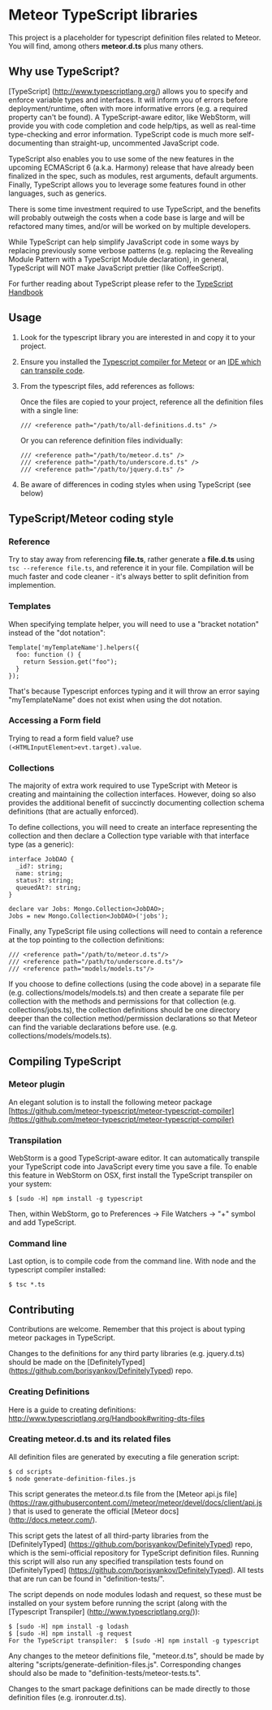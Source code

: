 # Meteor TypeScript libraries

This project is a placeholder for typescript definition files related to Meteor.
 You will find, among others **meteor.d.ts** plus many others.

## Why use TypeScript?
[TypeScript] (http://www.typescriptlang.org/) allows you to specify and enforce variable types and interfaces.  It will inform you of errors before deployment/runtime, 
often with more informative errors (e.g. a required property can't be found).  A TypeScript-aware editor, like WebStorm, will provide you with code completion and 
code help/tips, as well as real-time type-checking and error information.  TypeScript code is much more self-documenting than straight-up, uncommented JavaScript code.

TypeScript also enables you to use some of the new features in the upcoming ECMAScript 6 (a.k.a. Harmony) release that have already been finalized in the spec, such as modules, 
rest arguments, default arguments.  Finally, TypeScript allows you to leverage some features found in other languages, such as generics.

There is some time investment required to use TypeScript, and the benefits will probably outweigh the costs when a code base is large and will be refactored
many times, and/or will be worked on by multiple developers.

While TypeScript can help simplify JavaScript code in some ways by replacing previously some verbose patterns (e.g. replacing the Revealing Module Pattern with 
a TypeScript Module declaration), in general, TypeScript will NOT make JavaScript prettier (like CoffeeScript).

For further reading about TypeScript please refer to the [TypeScript Handbook](http://www.typescriptlang.org/Handbook)


## Usage

1. Look for the typescript library you are interested in and copy it to your project.
2. Ensure you installed the [Typescript compiler for Meteor](https://github.com/meteor-typescript/meteor-typescript-compiler) or an [IDE which can transpile code](#transpilation).
3. From the typescript files, add references as follows:

   Once the files are copied to your project, reference all the definition files with a single line:

    ```
    /// <reference path="/path/to/all-definitions.d.ts" />
    ```
    
   Or you can reference definition files individually:
   
    ```
    /// <reference path="/path/to/meteor.d.ts" />
    /// <reference path="/path/to/underscore.d.ts" />
    /// <reference path="/path/to/jquery.d.ts" />
    ```
4. Be aware of differences in coding styles when using TypeScript (see below)


##  TypeScript/Meteor coding style

### Reference

Try to stay away from referencing **file.ts**, rather generate a **file.d.ts** using `tsc --reference file.ts`, and reference it in your file. Compilation will be much faster and code cleaner - it's always better to split definition from implemention.

### Templates

When specifying template helper, you will need to use a "bracket notation" instead of the "dot notation":

    Template['myTemplateName'].helpers({
      foo: function () {
        return Session.get("foo");
      }
    });

That's because Typescript enforces typing and it will throw an error saying "myTemplateName" does not exist when using the dot notation.

### Accessing a Form field

Trying to read a form field value? use `(<HTMLInputElement>evt.target).value`.

### Collections

The majority of extra work required to use TypeScript with Meteor is creating and maintaining the collection interfaces.  However, doing so also provides the 
additional benefit of succinctly documenting collection schema definitions (that are actually enforced).

To define collections, you will need to create an interface representing the collection and then declare a Collection type variable with that interface type (as a generic):

    interface JobDAO {
      _id?: string;
      name: string;
      status?: string;
      queuedAt?: string;
    }

    declare var Jobs: Mongo.Collection<JobDAO>;
    Jobs = new Mongo.Collection<JobDAO>('jobs');


Finally, any TypeScript file using collections will need to contain a reference at the top pointing to the collection definitions:

    /// <reference path="/path/to/meteor.d.ts"/>
    /// <reference path="/path/to/underscore.d.ts"/>
    /// <reference path="models/models.ts"/>


If you choose to define collections (using the code above) in a separate file (e.g. collections/models/models.ts) and then create a separate file per collection 
with the methods and permissions for that collection (e.g. collections/jobs.ts), the collection definitions should be one directory deeper than the collection 
method/permission declarations so that Meteor can find the variable declarations before use. (e.g. collections/models/models.ts).






## Compiling TypeScript

### Meteor plugin
An elegant solution is to install the following meteor package [https://github.com/meteor-typescript/meteor-typescript-compiler](https://github.com/meteor-typescript/meteor-typescript-compiler)

### Transpilation
WebStorm is a good TypeScript-aware editor.  It can automatically transpile your TypeScript code into JavaScript every time you save a file.  To enable this
feature in WebStorm on OSX, first install the TypeScript transpiler on your system:

    $ [sudo -H] npm install -g typescript

Then, within WebStorm, go to Preferences -> File Watchers -> "+" symbol and add TypeScript.

### Command line

Last option, is to compile code from the command line. With node and the typescript compiler installed:

    $ tsc *.ts


## Contributing

Contributions are welcome. Remember that this project is about typing meteor packages in TypeScript.

Changes to the definitions for any third party libraries (e.g. jquery.d.ts) should be made on the [DefinitelyTyped] (https://github.com/borisyankov/DefinitelyTyped)
repo.

### Creating Definitions
Here is a guide to creating definitions: <http://www.typescriptlang.org/Handbook#writing-dts-files>


### Creating meteor.d.ts and its related files

All definition files are generated by executing a file generation script:

    $ cd scripts
    $ node generate-definition-files.js


This script generates the meteor.d.ts file from the [Meteor api.js file] (https://raw.githubusercontent.com//meteor/meteor/devel/docs/client/api.js) that is used
to generate the official [Meteor docs] (http://docs.meteor.com/). 

This script gets the latest of all third-party libraries from the [DefinitelyTyped] (https://github.com/borisyankov/DefinitelyTyped) repo, which is the 
semi-official repository for TypeScript definition files.  Running this script will also run any specified transpilation tests found on [DefinitelyTyped] (https://github.com/borisyankov/DefinitelyTyped).
All tests that are run can be found in "definition-tests/".

The script depends on node modules lodash and request, so these must be installed on your system before running the script (along with the [Typescript Transpiler] (http://www.typescriptlang.org/)): 
 
    $ [sudo -H] npm install -g lodash 
    $ [sudo -H] npm install -g request
    For the TypeScript transpiler:  $ [sudo -H] npm install -g typescript

Any changes to the meteor definitions file, "meteor.d.ts", should be made by altering "scripts/generate-definition-files.js".  Corresponding changes should also be made 
to "definition-tests/meteor-tests.ts".

Changes to the smart package definitions can be made directly to those definition files (e.g. ironrouter.d.ts).



